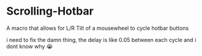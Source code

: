 # Scrolling-Hotbar
A macro that allows for L/R Tilt of a mousewheel to cycle hotbar buttons


i need to fix the damn thing, the delay is like 0.05 between each cycle and i dont know why 😭
